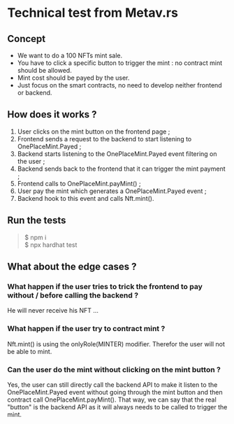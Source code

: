 # Technical test from Metav.rs
## Concept
- We want to do a 100 NFTs mint sale.  
- You have to click a specific button to trigger the mint : no contract mint should
be allowed.  
- Mint cost should be payed by the user.  
- Just focus on the smart contracts, no need to develop neither frontend or backend.  
## How does it works ?
1. User clicks on the mint button on the frontend page ;
2. Frontend sends a request to the backend to start listening to OnePlaceMint.Payed ;
3. Backend starts listening to the OnePlaceMint.Payed event filtering on the user ;
4. Backend sends back to the frontend that it can trigger the mint payment ;
5. Frontend calls to OnePlaceMint.payMint() ;
4. User pay the mint which generates a OnePlaceMint.Payed event ;
5. Backend hook to this event and calls Nft.mint().
## Run the tests
> $ npm i  
> $ npx hardhat test
## What about the edge cases ?
### What happen if the user tries to trick the frontend to pay without / before calling the backend ?
He will never receive his NFT ...
### What happen if the user try to contract mint ?
Nft.mint() is using the onlyRole(MINTER) modifier. Therefor the user will not be
able to mint.
### Can the user do the mint without clicking on the mint button ?
Yes, the user can still directly call the backend API to make it listen to the
OnePlaceMint.Payed event without going through the mint button and then contract
call OnePlaceMint.payMint(). That way, we can say that the real "button" is the
backend API as it will always needs to be called to trigger the mint.
